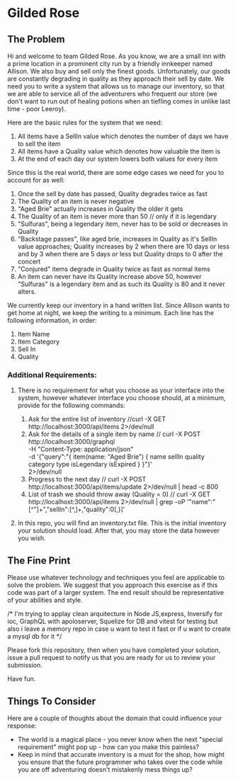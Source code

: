 # Gilded Rose

## The Problem
Hi and welcome to team Gilded Rose. As you know, we are a small inn with a prime location in a prominent city run by a friendly innkeeper named Allison. We also buy and sell only the finest goods. Unfortunately, our goods are constantly degrading in quality as they approach their sell by date. We need you to write a system that allows us to manage our inventory, so that we are able to service all of the adventurers who frequent our store (we don't want to run out of healing potions when an tiefling comes in unlike last time - poor Leeroy).

Here are the basic rules for the system that we need:

1. All items have a SellIn value which denotes the number of days we have to sell the item
2. All items have a Quality value which denotes how valuable the item is
3. At the end of each day our system lowers both values for every item

Since this is the real world, there are some edge cases we need for you to account for as well:

1. Once the sell by date has passed, Quality degrades twice as fast
2. The Quality of an item is never negative
3. "Aged Brie" actually increases in Quality the older it gets
4. The Quality of an item is never more than 50 // only if it is legendary
5. "Sulfuras", being a legendary item, never has to be sold or decreases in Quality
6. "Backstage passes", like aged brie, increases in Quality as it's SellIn value approaches; Quality increases by 2 when there are 10 days or less and by 3 when there are 5 days or less but Quality drops to 0 after the concert
7. "Conjured" items degrade in Quality twice as fast as normal items
8. An item can never have its Quality increase above 50, however "Sulfuras" is a legendary item and as such its Quality is 80 and it never alters.

We currently keep our inventory in a hand written list. Since Allison wants to get home at night, we keep the writing to a minimum. Each line has the following information, in order:

1. Item Name
2. Item Category
3. Sell In
4. Quality

### Additional Requirements:
1. There is no requirement for what you choose as your interface into the system, however whatever interface you choose should, at a minimum, provide for the following commands:
	1. Ask for the entire list of inventory 
	//curl -X GET http://localhost:3000/api/items 2>/dev/null
	2. Ask for the details of a single item by name 
	// curl -X POST http://localhost:3000/graphql \
		-H "Content-Type: application/json" \
		-d '{"query":"{ item(name: \"Aged Brie\") { name sellIn quality category type isLegendary isExpired } }"}' \
		2>/dev/null
	3. Progress to the next day
	// curl -X POST http://localhost:3000/api/items/update 2>/dev/null | head -c 800
	4. List of trash we should throw away (Quality = 0) 
	// curl -X GET http://localhost:3000/api/items 2>/dev/null | grep -oP '"name":"[^"]+","sellIn":[^,]+,"quality":0[,}]'

2. In this repo, you will find an inventory.txt file. This is the initial inventory your solution should load. After that, you may store the data however you wish.

## The Fine Print
Please use whatever technology and techniques you feel are applicable to solve the problem. We suggest that you approach this exercise as if this code was part of a larger system. The end result should be representative of your abilities and style.

/* 
I'm trying to applay clean arquitecture in Node JS,express, Inversify for ioc, GraphQL with apoloserver, Squelize for DB and vitest for testing but also i leave a memory repo in case u want to test it fast or if u want to create a mysql db for it 
*/

Please fork this repository, then when you have completed your solution, issue a pull request to notify us that you are ready for us to review your submission.

Have fun.

## Things To Consider
Here are a couple of thoughts about the domain that could influence your response:

* The world is a magical place - you never know when the next "special requirement" might pop up - how can you make this painless?  
* Keep in mind that accurate inventory is a must for the shop, how might you ensure that the future programmer who takes over the code while you are off adventuring doesn't mistakenly mess things up?

